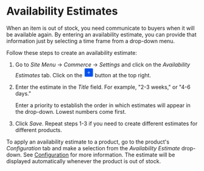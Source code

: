 # Availability Estimates [](id=availability-estimates)

When an item is out of stock, you need communicate to buyers when it will be
available again. By entering an availability estimate, you can provide that
information just by selecting a time frame from a drop-down menu.

Follow these steps to create an availability estimate:

1.  Go to *Site Menu* &rarr; *Commerce* &rarr; *Settings* and click on the
    *Availability Estimates* tab. Click on the ![Add](../../images/icon-add.png)
    button at the top right.

2.  Enter the estimate in the *Title* field. For example, "2-3 weeks," or "4-6
    days."

    Enter a priority to establish the order in which estimates will appear in
    the drop-down. Lowest numbers come first.

3.  Click *Save*. Repeat steps 1-3 if you need to create different estimates for
    different products.

To apply an availability estimate to a product, go to the product's
*Configuration* tab and make a selection from the *Availability Estimate*
drop-down. See
[Configuration](/web/liferay-emporio/documentation/-/knowledge_base/1_0/configuration#inventory)
for more information. The estimate will be displayed automatically whenever the
product is out of stock.
